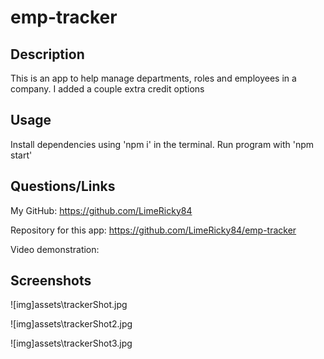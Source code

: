 # emp-tracker

## Description

This is an app to help manage departments, roles and employees in a company. I added a couple extra credit options 

## Usage

Install dependencies using 'npm i' in the terminal.  Run program with 'npm start'
## Questions/Links

My GitHub: https://github.com/LimeRicky84

Repository for this app: https://github.com/LimeRicky84/emp-tracker

Video demonstration:

## Screenshots

![img]assets\trackerShot.jpg

![img]assets\trackerShot2.jpg

![img]assets\trackerShot3.jpg